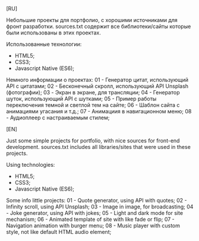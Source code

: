 [RU]

Небольшие проекты для портфолио, с хорошими источниками для фронт разработки.
sources.txt содержит все библиотеки/сайты которые были использованы в этих проектах.

Использованные технологии:

- HTML5;
- CSS3;
- Javascript Native (ES6);

Немного информации о проектах:
01 - Генератор цитат, использующий API с цитатами;
02 - Бесконечный скролл, использующий API Unsplash (фотографии);
03 - Экран в экране, для трансляции;
04 - Генератор шуток, использующий API с шутками;
05 - Пример работы переключения темной и светлой тем на сайте;
06 - Шаблон сайта с анимациями угасания и т.д.;
07 - Анимациия в навигационном меню;
08 - Аудиоплеер с настраиваемым стилем;

[EN]

Just some simple projects for portfolio, with nice sources for front-end development.
sources.txt includes all libraries/sites that were used in these projects.

Using technologies:

- HTML5;
- CSS3;
- Javascript Native (ES6);

Some info little projects:
01 - Quote generator, using API with quotes;
02 - Infinity scroll, using API Unsplash;
03 - Image in image, for broadcasting;
04 - Joke generator, using API with jokes;
05 - Light and dark mode for site mechanism;
06 - Animated template of site with like fade or flip;
07 - Navigation animation with burger menu;
08 - Music player with custom style, not like default HTML audio element;

